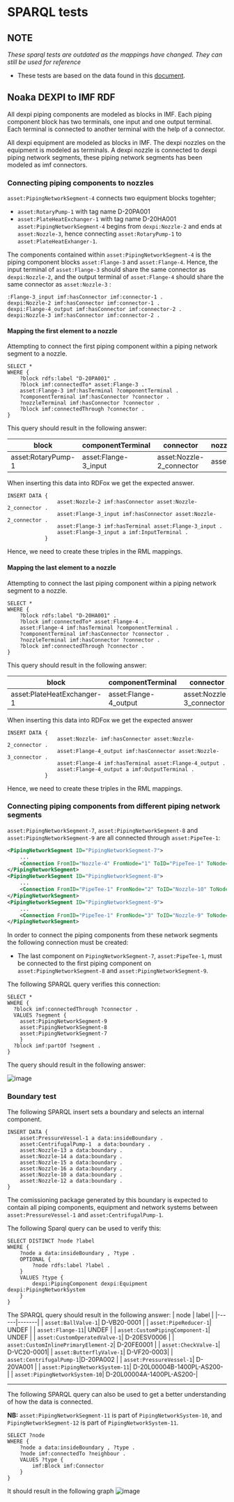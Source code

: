 # SPARQL tests 

## NOTE
*These sparql tests are outdated as the mappings have changed. They can still be used for reference*

- These tests are based on the data found in this [document](https://github.com/equinor/NOAKADEXPI/tree/main/Blueprint/DISC_EXAMPLE-02).

## Noaka DEXPI to IMF RDF
All dexpi piping components are modeled as blocks in IMF. Each piping component block has two terminals, one input and one output terminal. Each terminal is connected to another terminal with the help of a connector. 

All dexpi equipment are modeled as blocks in IMF. The dexpi nozzles on the equipment is modeled as terminals. A dexpi nozzle is connected to dexpi piping network segments, these piping network segments has been modeled as imf connectors. 

### Connecting piping components to nozzles 
`asset:PipingNetworkSegment-4` connects two equipment blocks togehter;
- `asset:RotaryPump-1` with tag name D-20PA001
- `asset:PlateHeatExchanger-1` with tag name D-20HA001 
`asset:PipingNetworkSegment-4` begins from `dexpi:Nozzle-2` and ends at `asset:Nozzle-3`, hence connecting `asset:RotaryPump-1` to `asset:PlateHeatExhanger-1`. 

The components contained within `asset:PipingNetworkSegment-4` is the piping component blocks `asset:Flange-3` and `asset:Flange-4`. Hence, the input terminal of `asset:Flange-3` should share the same connector as `dexpi:Nozzle-2`, and the output terminal of `asset:Flange-4` should share the same connector as `asset:Nozzle-3` :

```trig
:Flange-3_input imf:hasConnector imf:connector-1 .
dexpi:Nozzle-2 imf:hasConnector imf:connector-1 .
dexpi:Flange-4_output imf:hasConnector imf:connector-2 .
dexpi:Nozzle-3 imf:hasConnector imf:connector-2 . 
```

#### Mapping the first element to a nozzle
Attempting to connect the first piping component within a piping network segment to a nozzle.

```SPARQL
SELECT *
WHERE {
    ?block rdfs:label "D-20PA001" .
    ?block imf:connectedTo* asset:Flange-3 .
    asset:Flange-3 imf:hasTerminal ?componentTerminal .
    ?componentTerminal imf:hasConnector ?connector .
    ?nozzleTerminal imf:hasConnector ?connector .
    ?block imf:connectedThrough ?connector .
}
```

This query should result in the following answer:

| block | componentTerminal | connector | nozzleTerminal |
|-------|----------|-------------------| ---------------|
| asset:RotaryPump-1 | asset:Flange-3_input | asset:Nozzle-2_connector | asset:Nozzle-2 |

When inserting this data into RDFox we get the expected answer.
```SPARQL
INSERT DATA {
                asset:Nozzle-2 imf:hasConnector asset:Nozzle-2_connector . 
                asset:Flange-3_input imf:hasConnector asset:Nozzle-2_connector .
                asset:Flange-3 imf:hasTerminal asset:Flange-3_input .
                asset:Flange-3_input a imf:InputTerminal .
            } 
```
Hence, we need to create these triples in the RML mappings. 

#### Mapping the last element to a nozzle
Attempting to connect the last piping component within a piping network segment to a nozzle.
```SPARQL
SELECT *
WHERE {
    ?block rdfs:label "D-20HA001" .
    ?block imf:connectedTo* asset:Flange-4 .
    asset:Flange-4 imf:hasTerminal ?componentTerminal .
    ?componentTerminal imf:hasConnector ?connector .
    ?nozzleTerminal imf:hasConnector ?connector .
    ?block imf:connectedThrough ?connector .
}
```

This query should result in the following answer:

| block | componentTerminal | connector | nozzleTerminal |
|-------|----------|-------------------| ---------------|
| asset:PlateHeatExchanger-1 | asset:Flange-4_output | asset:Nozzle-3_connector | asset:Nozzle-3 |

When inserting this data into RDFox we get the expected answer
```SPARQL
INSERT DATA {
                asset:Nozzle- imf:hasConnector asset:Nozzle-2_connector . 
                asset:Flange-4_output imf:hasConnector asset:Nozzle-3_connector .
                asset:Flange-4 imf:hasTerminal asset:Flange-4_output .
                asset:Flange-4_output a imf:OutputTerminal .
            }
```
Hence, we need to create these triples in the RML mappings. 

### Connecting piping components from different piping network segments
`asset:PipingNetworkSegment-7`, `asset:PipingNetworkSegment-8` and `asset:PipingNetworkSegment-9` are all connected through `asset:PipeTee-1`:

```xml
<PipingNetworkSegment ID="PipingNetworkSegment-7">
    ...
    <Connection FromID="Nozzle-4" FromNode="1" ToID="PipeTee-1" ToNode="2"/>
</PipingNetworkSegment>
<PipingNetworkSegment ID="PipingNetworkSegment-8">
    ...
    <Connection FromID="PipeTee-1" FromNode="2" ToID="Nozzle-10" ToNode="1"/>
</PipingNetworkSegment>
<PipingNetworkSegment ID="PipingNetworkSegment-9">
    ...
    <Connection FromID="PipeTee-1" FromNode="3" ToID="Nozzle-9" ToNode="1"/>
</PipingNetworkSegment>
```
In order to connect the piping components from these network segments the following connection must be created:
- The last component on `PipingNetworkSegment-7`, `asset:PipeTee-1`, must be connected to the first piping component on `asset:PipingNetworkSegment-8` and `asset:PipingNetworkSegment-9`.

The following SPARQL query verifies this connection:
```SPARQL
SELECT *
WHERE {
  ?block imf:connectedThrough ?connector .
  VALUES ?segment { 
    asset:PipingNetworkSegment-9 
    asset:PipingNetworkSegment-8 
    asset:PipingNetworkSegment-7 
    }
  ?block imf:partOf ?segment .
}
```
The query should result in the following answer:

![image](../doc/images/pipetee_result.png)

### Boundary test
The following SPARQL insert sets a boundary and selects an internal component. 

```SPARQL
INSERT DATA {
	asset:PressureVessel-1 a data:insideBoundary . 
	asset:CentrifugalPump-1  a data:boundary .
    asset:Nozzle-13 a data:boundary .
    asset:Nozzle-14 a data:boundary .
    asset:Nozzle-15 a data:boundary .
    asset:Nozzle-16 a data:boundary .
    asset:Nozzle-10 a data:boundary .
    asset:Nozzle-12 a data:boundary .
}
```
The comissioning package generated by this boundary is expected to contain all piping components, equipment and network systems between `asset:PressureVessel-1` and `asset:CentrifugalPump-1`. 

The following Sparql query can be used to verify this:
```SPARQL
SELECT DISTINCT ?node ?label 
WHERE {
    ?node a data:insideBoundary , ?type . 
    OPTIONAL {
        ?node rdfs:label ?label . 
    } 
    VALUES ?type { 
        dexpi:PipingComponent dexpi:Equipment dexpi:PipingNetworkSystem 
    }
}
```
The SPARQL query should result in the following answer:
| node | label | 
|------|-------|
| `asset:BallValve-1`| D-VB20-0001 |
| `asset:PipeReducer-1`| UNDEF |
| `asset:Flange-11`| UNDEF |
| `asset:CustomPipingComponent-1`| UNDEF |
| `asset:CustomOperatedValve-1`| D-20ESV0006 |
| `asset:CustomInlinePrimaryElement-2`| D-20FE0001 |
| `asset:CheckValve-1`| D-VC20-0001|
| `asset:ButterflyValve-1`| D-VF20-0003|
| `asset:CentrifugalPump-1`|D-20PA002 |
| `asset:PressureVessel-1`| D-20VA001 |
| `asset:PipingNetworkSystem-11`| D-20L00004B-1400PL-AS200- |
| `asset:PipingNetworkSystem-10`| D-20L00004A-1400PL-AS200-|

****

The following SPARQL query can also be used to get a better understanding of how the data is connected. 

**NB:** `asset:PipingNetworkSegment-11` is part of `PipingNetworkSystem-10`, and `PipingNetworkSegment-12` is part of `PipingNetworkSystem-11`. 
```
SELECT ?node
WHERE {
    ?node a data:insideBoundary , ?type . 
    ?node imf:connectedTo ?neighbour .
    VALUES ?type { 
        imf:Block imf:Connector 
    }
}
```
It should result in the following graph
![image](../doc/images/noaka_boundary.png)